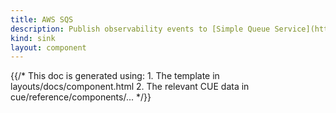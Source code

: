 ```yaml
---
title: AWS SQS
description: Publish observability events to [Simple Queue Service](https://aws.amazon.com/sqs/) topics
kind: sink
layout: component
---
```


{{/* This doc is generated using:
     1. The template in layouts/docs/component.html
     2. The relevant CUE data in cue/reference/components/... */}}

